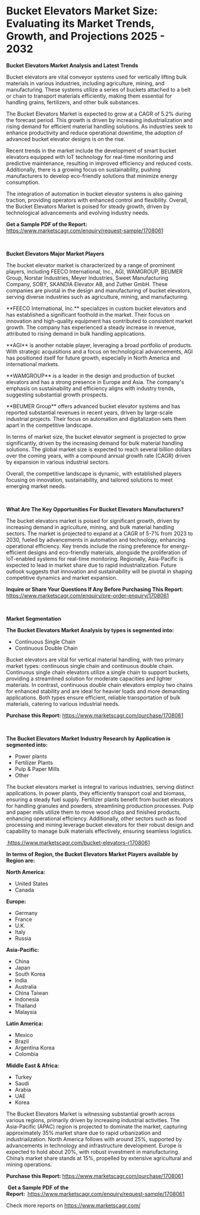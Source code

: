 <p><h1>Bucket Elevators Market Size: Evaluating its Market Trends, Growth, and Projections 2025 - 2032</h1></p><p><strong>Bucket Elevators Market Analysis and Latest Trends</strong></p>
<p><p>Bucket elevators are vital conveyor systems used for vertically lifting bulk materials in various industries, including agriculture, mining, and manufacturing. These systems utilize a series of buckets attached to a belt or chain to transport materials efficiently, making them essential for handling grains, fertilizers, and other bulk substances. </p><p>The Bucket Elevators Market is expected to grow at a CAGR of 5.2% during the forecast period. This growth is driven by increasing industrialization and rising demand for efficient material handling solutions. As industries seek to enhance productivity and reduce operational downtime, the adoption of advanced bucket elevator designs is on the rise. </p><p>Recent trends in the market include the development of smart bucket elevators equipped with IoT technology for real-time monitoring and predictive maintenance, resulting in improved efficiency and reduced costs. Additionally, there is a growing focus on sustainability, pushing manufacturers to develop eco-friendly solutions that minimize energy consumption. </p><p>The integration of automation in bucket elevator systems is also gaining traction, providing operators with enhanced control and flexibility. Overall, the Bucket Elevators Market is poised for steady growth, driven by technological advancements and evolving industry needs.</p></p>
<p><strong>Get a Sample PDF of the Report:&nbsp;</strong> <a href="https://www.marketscagr.com/enquiry/request-sample/1708061?utm_campaign=2992&utm_medium=2&utm_source=Github&utm_content=ia&utm_term=25032025&utm_id=bucket-elevators">https://www.marketscagr.com/enquiry/request-sample/1708061</a></p>
<p>&nbsp;</p>
<p><strong>Bucket Elevators Major Market Players</strong></p>
<p><p>The bucket elevator market is characterized by a range of prominent players, including FEECO International, Inc., AGI, WAMGROUP, BEUMER Group, Norstar Industries, Meyer Industries, Sweet Manufacturing Company, SOBY, SKANDIA Elevator AB, and Zuther GmbH. These companies are pivotal in the design and manufacturing of bucket elevators, serving diverse industries such as agriculture, mining, and manufacturing.</p><p>**FEECO International, Inc.** specializes in custom bucket elevators and has established a significant foothold in the market. Their focus on innovation and high-quality equipment has contributed to consistent market growth. The company has experienced a steady increase in revenue, attributed to rising demand in bulk handling applications.</p><p>**AGI** is another notable player, leveraging a broad portfolio of products. With strategic acquisitions and a focus on technological advancements, AGI has positioned itself for future growth, especially in North America and international markets.</p><p>**WAMGROUP** is a leader in the design and production of bucket elevators and has a strong presence in Europe and Asia. The company's emphasis on sustainability and efficiency aligns with industry trends, suggesting substantial growth prospects.</p><p>**BEUMER Group** offers advanced bucket elevator systems and has reported substantial revenues in recent years, driven by large-scale industrial projects. Their focus on automation and digitalization sets them apart in the competitive landscape.</p><p>In terms of market size, the bucket elevator segment is projected to grow significantly, driven by the increasing demand for bulk material handling solutions. The global market size is expected to reach several billion dollars over the coming years, with a compound annual growth rate (CAGR) driven by expansion in various industrial sectors.</p><p>Overall, the competitive landscape is dynamic, with established players focusing on innovation, sustainability, and tailored solutions to meet emerging market needs.</p></p>
<p>&nbsp;</p>
<p><strong>What Are The Key Opportunities For Bucket Elevators Manufacturers?</strong></p>
<p><p>The bucket elevators market is poised for significant growth, driven by increasing demand in agriculture, mining, and bulk material handling sectors. The market is projected to expand at a CAGR of 5-7% from 2023 to 2030, fueled by advancements in automation and technology, enhancing operational efficiency. Key trends include the rising preference for energy-efficient designs and eco-friendly materials, alongside the proliferation of IoT-enabled systems for real-time monitoring. Regionally, Asia-Pacific is expected to lead in market share due to rapid industrialization. Future outlook suggests that innovation and sustainability will be pivotal in shaping competitive dynamics and market expansion.</p></p>
<p><strong>Inquire or Share Your Questions If Any Before Purchasing This Report:</strong> <a href="https://www.marketscagr.com/enquiry/pre-order-enquiry/1708061?utm_campaign=2992&utm_medium=2&utm_source=Github&utm_content=ia&utm_term=25032025&utm_id=bucket-elevators">https://www.marketscagr.com/enquiry/pre-order-enquiry/1708061</a></p>
<p>&nbsp;</p>
<p><strong>Market Segmentation</strong></p>
<p><strong>The Bucket Elevators Market Analysis by types is segmented into:</strong></p>
<p><ul><li>Continuous Single Chain</li><li>Continuous Double Chain</li></ul></p>
<p><p>Bucket elevators are vital for vertical material handling, with two primary market types: continuous single chain and continuous double chain. Continuous single chain elevators utilize a single chain to support buckets, providing a streamlined solution for moderate capacities and lighter materials. In contrast, continuous double chain elevators employ two chains for enhanced stability and are ideal for heavier loads and more demanding applications. Both types ensure efficient, reliable transportation of bulk materials, catering to various industrial needs.</p></p>
<p><strong>Purchase this Report:&nbsp;</strong><a href="https://www.marketscagr.com/purchase/1708061?utm_campaign=2992&utm_medium=2&utm_source=Github&utm_content=ia&utm_term=25032025&utm_id=bucket-elevators">https://www.marketscagr.com/purchase/1708061</a></p>
<p>&nbsp;</p>
<p><strong>The Bucket Elevators Market Industry Research by Application is segmented into:</strong></p>
<p><ul><li>Power plants</li><li>Fertilizer Plants</li><li>Pulp & Paper Mills</li><li>Other</li></ul></p>
<p><p>The bucket elevators market is integral to various industries, serving distinct applications. In power plants, they efficiently transport coal and biomass, ensuring a steady fuel supply. Fertilizer plants benefit from bucket elevators for handling granules and powders, streamlining production processes. Pulp and paper mills utilize them to move wood chips and finished products, enhancing operational efficiency. Additionally, other sectors such as food processing and mining leverage bucket elevators for their robust design and capability to manage bulk materials effectively, ensuring seamless logistics.</p></p>
<p><a href="https://www.marketscagr.com/bucket-elevators-r1708061?utm_campaign=2992&utm_medium=2&utm_source=Github&utm_content=ia&utm_term=25032025&utm_id=bucket-elevators">&nbsp;https://www.marketscagr.com/bucket-elevators-r1708061</a></p>
<p><strong>In terms of Region, the Bucket Elevators Market Players available by Region are:</strong></p>
<p>
    <p> <strong> North America: </strong>
        <ul>
            <li>United States</li>
            <li>Canada</li>
        </ul>
        </p> 
    <p> <strong> Europe: </strong>
        <ul>
            <li>Germany</li>
            <li>France</li>
            <li>U.K.</li>
            <li>Italy</li>
            <li>Russia</li>
        </ul>
        </p> 
    <p> <strong> Asia-Pacific: </strong>
        <ul>
            <li>China</li>
            <li>Japan</li>
            <li>South Korea</li>
            <li>India</li>
            <li>Australia</li>
            <li>China Taiwan</li>
            <li>Indonesia</li>
            <li>Thailand</li>
            <li>Malaysia</li>
        </ul>
        </p> 
    <p> <strong> Latin America: </strong>
        <ul>
            <li>Mexico</li>
            <li>Brazil</li>
            <li>Argentina Korea</li>
            <li>Colombia</li>
        </ul>
        </p> 
    <p> <strong> Middle East & Africa: </strong>
        <ul>
            <li>Turkey</li>
            <li>Saudi</li>
            <li>Arabia</li>
            <li>UAE</li>
            <li>Korea</li>
        </ul>
    </p>
    </p>
<p><p>The Bucket Elevators Market is witnessing substantial growth across various regions, primarily driven by increasing industrial activities. The Asia-Pacific (APAC) region is projected to dominate the market, capturing approximately 35% market share due to rapid urbanization and industrialization. North America follows with around 25%, supported by advancements in technology and infrastructure development. Europe is expected to hold about 20%, with robust investment in manufacturing. China’s market share stands at 15%, propelled by extensive agricultural and mining operations.</p></p>
<p><strong>Purchase this Report: </strong><a href="https://www.marketscagr.com/purchase/1708061?utm_campaign=2992&utm_medium=2&utm_source=Github&utm_content=ia&utm_term=25032025&utm_id=bucket-elevators">https://www.marketscagr.com/purchase/1708061</a></p>
<p>&nbsp;<strong>Get a Sample PDF of the Report:&nbsp;&nbsp;</strong><a href="https://www.marketscagr.com/enquiry/request-sample/1708061?utm_campaign=2992&utm_medium=2&utm_source=Github&utm_content=ia&utm_term=25032025&utm_id=bucket-elevators">https://www.marketscagr.com/enquiry/request-sample/1708061</a></p>
<p><strong></strong></p>
<p>Check more reports on <a href="https://www.marketscagr.com/?utm_campaign=2992&utm_medium=2&utm_source=Github&utm_content=ia&utm_term=25032025&utm_id=bucket-elevators">https://www.marketscagr.com/</a></p>